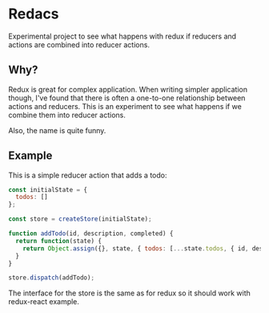 # Redacs

Experimental project to see what happens with redux if reducers and actions are combined into reducer actions.


## Why?
Redux is great for complex application. When writing simpler application though, I've found that there is often a one-to-one relationship between actions and reducers. This is an experiment to see what happens if we combine them into reducer actions.


Also, the name is quite funny.

## Example

This is a simple reducer action that adds a todo:

```js
const initialState = {
  todos: []
};

const store = createStore(initialState);

function addTodo(id, description, completed) {
  return function(state) {
    return Object.assign({}, state, { todos: [...state.todos, { id, description, completed });
  }
}

store.dispatch(addTodo);

```


The interface for the store is the same as for redux so it should work with redux-react example.
